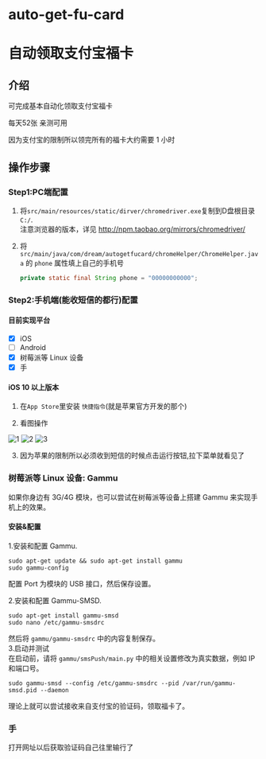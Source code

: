 # auto-get-fu-card
# 自动领取支付宝福卡

## 介绍

可完成基本自动化领取支付宝福卡

每天52张 亲测可用

因为支付宝的限制所以领完所有的福卡大约需要 1 小时

## 操作步骤

### Step1:PC端配置

1. 将`src/main/resources/static/dirver/chromedriver.exe`复制到D盘根目录`C:/`.<br>注意浏览器的版本，详见 http://npm.taobao.org/mirrors/chromedriver/

2. 将 `src/main/java/com/dream/autogetfucard/chromeHelper/ChromeHelper.java` 的 `phone` 属性填上自己的手机号
    ```java
    private static final String phone = "00000000000";
    ```

### Step2:手机端(能收短信的都行)配置

#### 目前实现平台

- [x] iOS
- [ ] Android
- [x] 树莓派等 Linux 设备
- [x] 手

#### iOS 10 以上版本

1. 在`App Store`里安装 `快捷指令`(就是苹果官方开发的那个)

2. 看图操作

![1](https://github.com/DrDREAM233/auto-get-fu-card/blob/main/FAQ/iOS1.PNG?raw=true)
![2](https://github.com/DrDREAM233/auto-get-fu-card/blob/main/FAQ/iOS2.PNG?raw=true)
![3](https://github.com/DrDREAM233/auto-get-fu-card/blob/main/FAQ/iOS3.PNG?raw=true)

3. 因为苹果的限制所以必须收到短信的时候点击运行按钮,拉下菜单就看见了


### 树莓派等 Linux 设备: Gammu
如果你身边有 3G/4G 模块，也可以尝试在树莓派等设备上搭建 Gammu 来实现手机上的效果。   

#### 安装&配置 
1.安装和配置 Gammu.   
```
sudo apt-get update && sudo apt-get install gammu
sudo gammu-config
```
配置 Port 为模块的 USB 接口，然后保存设置。   

2.安装和配置 Gammu-SMSD.   
```
sudo apt-get install gammu-smsd
sudo nano /etc/gammu-smsdrc
```   
然后将 ```gammu/gammu-smsdrc``` 中的内容复制保存。   
3.启动并测试   
在启动前，请将 ```gammu/smsPush/main.py``` 中的相关设置修改为真实数据，例如 IP 和端口号。   
```
sudo gammu-smsd --config /etc/gammu-smsdrc --pid /var/run/gammu-smsd.pid --daemon
```   
理论上就可以尝试接收来自支付宝的验证码，领取福卡了。

### 手

打开网址以后获取验证码自己往里输行了

